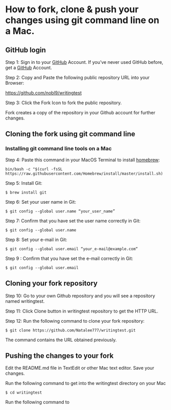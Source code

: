 # How to fork, clone & push your changes using git command line on a Mac.
## GitHub login
Step 1: Sign in to your [GitHub](https://github.com/login) Account. If you’ve never used GitHub before, get a [GitHub](https://github.com) Account.

Step 2: Copy and Paste the following public repository URL into your Browser: 

https://github.com/nobl9/writingtest

Step 3: Click the Fork Icon to fork the public repository.

Fork creates a copy of the repository in your Github account for further changes.


## Cloning the fork using git command line
### Installing git command line tools on a Mac

Step 4: Paste this command in your MacOS Terminal to install [homebrew](https://brew.sh):

```bin/bash -c "$(curl -fsSL https://raw.githubusercontent.com/Homebrew/install/master/install.sh)```

Step 5: Install Git:

```$ brew install git```

Step 6: Set your user name in Git:

```$ git config --global user.name “your_user_name”```

Step 7: Confirm that you have set the user name correctly in Git:

```$ git config --global user.name```

Step 8: Set your e-mail in Git: 

```$ git config --global user.email “your_e-mail@example.com“```

Step 9 : Confirm that you have set the e-mail correctly in Git:

```$ git config --global user.email```

## Cloning your fork repository

Step 10: Go to your own Github repository and you will see a repository named writingtest.

Step 11: Click Clone button in writingtest repository to get the HTTP URL.

Step 12: Run the following command to clone your fork repository:

```$ git clone https://github.com/Natalee777/writingtest.git```

The command contains the URL obtained previously.


## Pushing the changes to your fork

Edit the README.md file in TextEdit or other Mac text editor.
Save your changes.

Run the following command to get into the writingtest directory on your Mac

```$ cd writingtest```

Run the following command to 

